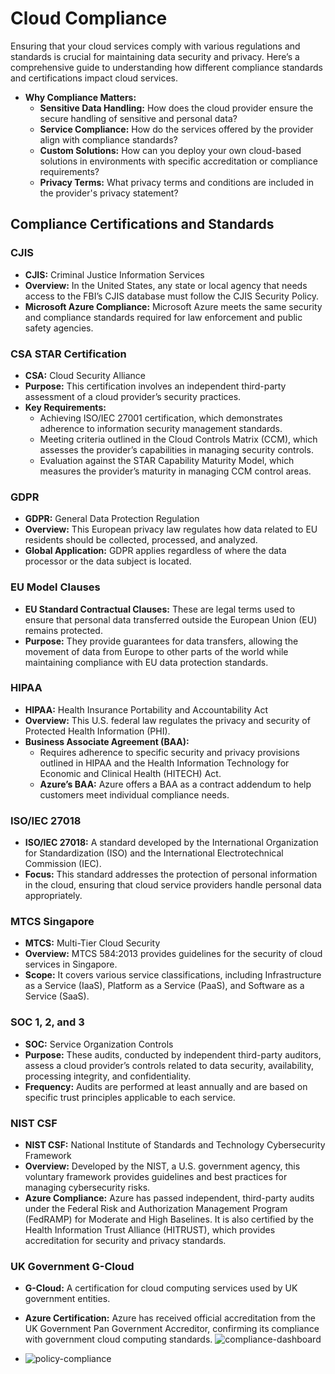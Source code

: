 # Cloud Compliance

Ensuring that your cloud services comply with various regulations and standards is crucial for maintaining data security and privacy. Here’s a comprehensive guide to understanding how different compliance standards and certifications impact cloud services.

- **Why Compliance Matters:**
  - **Sensitive Data Handling:** How does the cloud provider ensure the secure handling of sensitive and personal data?
  - **Service Compliance:** How do the services offered by the provider align with compliance standards?
  - **Custom Solutions:** How can you deploy your own cloud-based solutions in environments with specific accreditation or compliance requirements?
  - **Privacy Terms:** What privacy terms and conditions are included in the provider's privacy statement?

## Compliance Certifications and Standards

### CJIS

- **CJIS:** Criminal Justice Information Services
- **Overview:** In the United States, any state or local agency that needs access to the FBI’s CJIS database must follow the CJIS Security Policy.
- **Microsoft Azure Compliance:** Microsoft Azure meets the same security and compliance standards required for law enforcement and public safety agencies.

### CSA STAR Certification

- **CSA:** Cloud Security Alliance
- **Purpose:** This certification involves an independent third-party assessment of a cloud provider’s security practices.
- **Key Requirements:**
  - Achieving ISO/IEC 27001 certification, which demonstrates adherence to information security management standards.
  - Meeting criteria outlined in the Cloud Controls Matrix (CCM), which assesses the provider’s capabilities in managing security controls.
  - Evaluation against the STAR Capability Maturity Model, which measures the provider’s maturity in managing CCM control areas.

### GDPR

- **GDPR:** General Data Protection Regulation
- **Overview:** This European privacy law regulates how data related to EU residents should be collected, processed, and analyzed.
- **Global Application:** GDPR applies regardless of where the data processor or the data subject is located.

### EU Model Clauses

- **EU Standard Contractual Clauses:** These are legal terms used to ensure that personal data transferred outside the European Union (EU) remains protected.
- **Purpose:** They provide guarantees for data transfers, allowing the movement of data from Europe to other parts of the world while maintaining compliance with EU data protection standards.

### HIPAA

- **HIPAA:** Health Insurance Portability and Accountability Act
- **Overview:** This U.S. federal law regulates the privacy and security of Protected Health Information (PHI).
- **Business Associate Agreement (BAA):** 
  - Requires adherence to specific security and privacy provisions outlined in HIPAA and the Health Information Technology for Economic and Clinical Health (HITECH) Act.
  - **Azure’s BAA:** Azure offers a BAA as a contract addendum to help customers meet individual compliance needs.

### ISO/IEC 27018

- **ISO/IEC 27018:** A standard developed by the International Organization for Standardization (ISO) and the International Electrotechnical Commission (IEC).
- **Focus:** This standard addresses the protection of personal information in the cloud, ensuring that cloud service providers handle personal data appropriately.

### MTCS Singapore

- **MTCS:** Multi-Tier Cloud Security
- **Overview:** MTCS 584:2013 provides guidelines for the security of cloud services in Singapore.
- **Scope:** It covers various service classifications, including Infrastructure as a Service (IaaS), Platform as a Service (PaaS), and Software as a Service (SaaS).

### SOC 1, 2, and 3

- **SOC:** Service Organization Controls
- **Purpose:** These audits, conducted by independent third-party auditors, assess a cloud provider’s controls related to data security, availability, processing integrity, and confidentiality.
- **Frequency:** Audits are performed at least annually and are based on specific trust principles applicable to each service.

### NIST CSF

- **NIST CSF:** National Institute of Standards and Technology Cybersecurity Framework
- **Overview:** Developed by the NIST, a U.S. government agency, this voluntary framework provides guidelines and best practices for managing cybersecurity risks.
- **Azure Compliance:** Azure has passed independent, third-party audits under the Federal Risk and Authorization Management Program (FedRAMP) for Moderate and High Baselines. It is also certified by the Health Information Trust Alliance (HITRUST), which provides accreditation for security and privacy standards.

### UK Government G-Cloud

- **G-Cloud:** A certification for cloud computing services used by UK government entities.
- **Azure Certification:** Azure has received official accreditation from the UK Government Pan Government Accreditor, confirming its compliance with government cloud computing standards.
![compliance-dashboard](https://github.com/user-attachments/assets/f1474d62-6f1c-4478-a400-5f00670bcb8f)

- ![policy-compliance](https://github.com/user-attachments/assets/a242d9d9-817c-4025-b787-63e251376e70)

